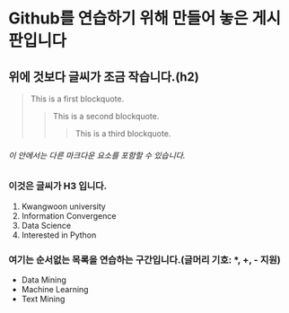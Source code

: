 # Github를 연습하기 위해 만들어 놓은 게시판입니다
## 위에 것보다 글씨가 조금 작습니다.(h2)
> This is a first blockquote.
> > This is a second blockquote.
> > > This is a third blockquote.
###### 이 안에서는 다른 마크다운 요소를 포함할 수 있습니다.
### 이것은 글씨가 H3 입니다.
1. Kwangwoon university
2. Information Convergence
4. Data Science
3. Interested in Python

### 여기는 순서없는 목록을 연습하는 구간입니다.(글머리 기호: *, +, - 지원)
* Data Mining
 * Machine Learning
  * Text Mining
